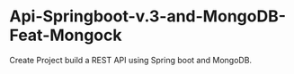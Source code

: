 # Api-Springboot-v.3-and-MongoDB-Feat-Mongock
Create Project build a REST API using Spring boot and MongoDB.
